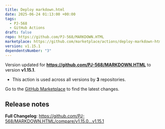 ```yaml
---
title: Deploy markdown.html
date: 2025-06-24 01:13:00 +00:00
tags:
  - PJ-568
  - GitHub Actions
draft: false
repo: https://github.com/PJ-568/MARKDOWN.HTML
marketplace: https://github.com/marketplace/actions/deploy-markdown-html
version: v1.15.1
dependentsNumber: "3"
---
```



Version updated for **https://github.com/PJ-568/MARKDOWN.HTML** to version **v1.15.1**.
- This action is used across all versions by **3** repositories.

Go to the [GitHub Marketplace](https://github.com/marketplace/actions/deploy-markdown-html) to find the latest changes.

## Release notes

**Full Changelog**: https://github.com/PJ-568/MARKDOWN.HTML/compare/v1.15.0...v1.15.1
